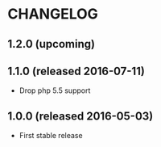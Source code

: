 # CHANGELOG

## 1.2.0 (upcoming)

## 1.1.0 (released 2016-07-11)

- Drop php 5.5 support

## 1.0.0 (released 2016-05-03)

- First stable release
